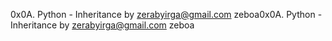 0x0A. Python - Inheritance by zerabyirga@gmail.com zeboa0x0A. Python - Inheritance by zerabyirga@gmail.com zeboa
